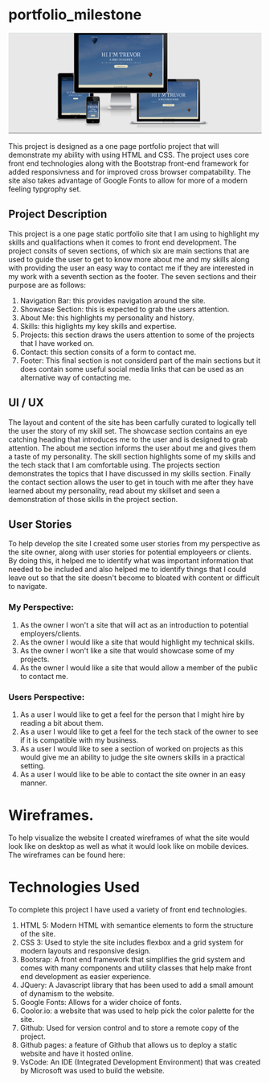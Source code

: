 # portfolio_milestone

![Website on different devices](designDocs/DesktopImg.PNG)

This project is designed as a one page portfolio project that will demonstrate my ability with using HTML and CSS. The project uses core front end technologies along with the Bootstrap front-end framework for added responsivness and for improved cross browser compatability. The site also takes advantage of Google Fonts to allow for more of a modern feeling typgrophy set.

## Project Description

This project is a one page static portfolio site that I am using to highlight my skills and qualifactions when it comes to front end development. The project consits of seven sections, of which six are main sections that are used to guide the user to get to know more about me and my skills along with providing the user an easy way to contact me if they are interested in my work with a seventh section as the footer. The seven sections and their purpose are as follows:

1. Navigation Bar: this provides navigation around the site.
2. Showcase Section: this is expected to grab the users attention.
3. About Me: this highlights my personality and history.
4. Skills: this higlights my key skills and expertise.
5. Projects: this section draws the users attention to some of the projects that I have worked on.
6. Contact: this section consits of a form to contact me.
7. Footer: This final section is not considerd part of the main sections but it does contain some useful social media links that can be used as an alternative way of contacting me.

## UI / UX

The layout and content of the site has been carfully curated to logically tell the user the story of my skill set.
The showcase section contains an eye catching heading that introduces me to the user and is designed to grab attention. The about me section informs the user about me and gives them a taste of my personality. The skill section highlights some of my skills and the tech stack that I am comfortable using. The projects section demonstrates the topics that I have discussed in my skills section. Finally the contact section allows the user to get in touch with me after they have learned about my personality, read about my skillset and seen a demonstration of those skills in the project section.

## User Stories

To help develop the site I created some user stories from my perspective as the site owner, along with user stories for potential employeers or clients. By doing this, it helped me to identify what was important information that needed to be included and also helped me to identify things that I could leave out so that the site doesn't become to bloated with content or difficult to navigate.

### My Perspective:

1. As the owner I won't a site that will act as an introduction to potential employers/clients.
2. As the owner I would like a site that would highlight my technical skills.
3. As the owner I won't like a site that would showcase some of my projects.
4. As the owner I would like a site that would allow a member of the public to contact me.

### Users Perspective:

1. As a user I would like to get a feel for the person that I might hire by reading a bit about them.
2. As a user I would like to get a feel for the tech stack of the owner to see if it is compatible with my business.
3. As a user I would like to see a section of worked on projects as this would give me an ability to judge the site owners skills in a practical setting.
4. As a user I would like to be able to contact the site owner in an easy manner.

# Wireframes.

To help visualize the website I created wireframes of what the site would look like on desktop as well as what it would look like on mobile devices. The wireframes can be found here:

# Technologies Used

To complete this project I have used a variety of front end technologies.

1. HTML 5: Modern HTML with semantice elements to form the structure of the site.
2. CSS 3: Used to style the site includes flexbox and a grid system for modern layouts and responsive design.
3. Bootsrap: A front end framework that simplifies the grid system and comes with many components and utility classes that help make front end development as easier experience.
4. JQuery: A Javascript library that has been used to add a small amount of dynamism to the website.
5. Google Fonts: Allows for a wider choice of fonts.
6. Coolor.io: a website that was used to help pick the color palette for the site.
7. Github: Used for version control and to store a remote copy of the project.
8. Github pages: a feature of Github that allows us to deploy a static website and have it hosted online.
9. VsCode: An IDE (Integrated Development Environment) that was created by Microsoft was used to build the website.
